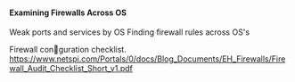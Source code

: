 #### Examining Firewalls Across OS

Weak ports and services by OS
Finding firewall rules across OS's

Firewall conguration checklist.
https://www.netspi.com/Portals/0/docs/Blog_Documents/EH_Firewalls/Firewall_Audit_Checklist_Short_v1.pdf


